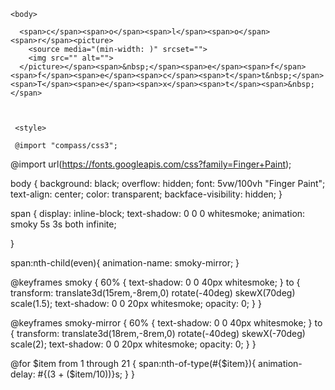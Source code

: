 <html>
  <head>
    <title>  t e x t o </title>
    <link rel="stylesheet" type="text/css" href="css/estilo.css">
    <!--[if IE]>
    <link rel="stylesheet" type="text/css" href="css/estiloie.css">
    <![endif]-->

  </head>
  
  
  
    <body>
        
      <span>c</span><span>o</span><span>l</span><span>o</span><span>r</span><picture> 
        <source media="(min-width: )" srcset="">
        <img src="" alt="">
      </picture></span><span>&nbsp;</span><span>e</span><span>f</span><span>f</span><span>e</span><span>c</span><span>t</span>t&nbsp;</span><span>T</span><span>e</span><span>x</span><span>t</span><span>&nbsp;</span>
        
  
    
     <style>

     @import "compass/css3";

@import url(https://fonts.googleapis.com/css?family=Finger+Paint);

body {
  background: black;
  overflow: hidden;
  font: 5vw/100vh "Finger Paint";
  text-align: center;
  color: transparent;
  backface-visibility: hidden;
}

span {
  display: inline-block;
  text-shadow: 0 0 0 whitesmoke;
  animation: smoky 5s 3s both infinite;
  
}

span:nth-child(even){
  animation-name: smoky-mirror;
}

@keyframes smoky {
  60% {
    text-shadow: 0 0 40px whitesmoke;
  }
  to {
    transform:
      translate3d(15rem,-8rem,0)
      rotate(-40deg)
      skewX(70deg)
      scale(1.5);
    text-shadow: 0 0 20px whitesmoke;
    opacity: 0;
  }
}

@keyframes smoky-mirror {
  60% {
    text-shadow: 0 0 40px whitesmoke; }
  to {
    transform:
      translate3d(18rem,-8rem,0)
      rotate(-40deg) 
      skewX(-70deg)
      scale(2);
     text-shadow: 0 0 20px whitesmoke;
    opacity: 0;
  }
}

@for $item from 1 through 21 {
  span:nth-of-type(#{$item}){ 
    animation-delay: #{(3 + ($item/10))}s; 
  }
} 

  

